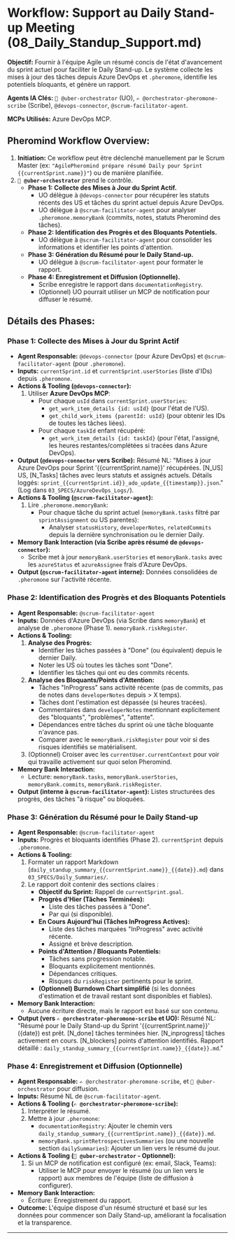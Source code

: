 # Workflow: Support au Daily Stand-up Meeting (08_Daily_Standup_Support.md)

**Objectif:** Fournir à l'équipe Agile un résumé concis de l'état d'avancement du sprint actuel pour faciliter le Daily Stand-up. Le système collecte les mises à jour des tâches depuis Azure DevOps et `.pheromone`, identifie les potentiels bloquants, et génère un rapport.

**Agents IA Clés:** `🧐 @uber-orchestrator` (UO), `✍️ @orchestrator-pheromone-scribe` (Scribe), `@devops-connector`, `@scrum-facilitator-agent`.

**MCPs Utilisés:** Azure DevOps MCP.

## Pheromind Workflow Overview:

1.  **Initiation:** Ce workflow peut être déclenché manuellement par le Scrum Master (ex: `"AgilePheromind prépare résumé Daily pour Sprint {{currentSprint.name}}"`) ou de manière planifiée.
2.  **`🧐 @uber-orchestrator`** prend le contrôle.
    *   **Phase 1: Collecte des Mises à Jour du Sprint Actif.**
        *   UO délègue à `@devops-connector` pour récupérer les statuts récents des US et tâches du sprint actuel depuis Azure DevOps.
        *   UO délègue à `@scrum-facilitator-agent` pour analyser `.pheromone.memoryBank` (commits, notes, statuts Pheromind des tâches).
    *   **Phase 2: Identification des Progrès et des Bloquants Potentiels.**
        *   UO délègue à `@scrum-facilitator-agent` pour consolider les informations et identifier les points d'attention.
    *   **Phase 3: Génération du Résumé pour le Daily Stand-up.**
        *   UO délègue à `@scrum-facilitator-agent` pour formater le rapport.
    *   **Phase 4: Enregistrement et Diffusion (Optionnelle).**
        *   Scribe enregistre le rapport dans `documentationRegistry`.
        *   (Optionnel) UO pourrait utiliser un MCP de notification pour diffuser le résumé.

## Détails des Phases:

### Phase 1: Collecte des Mises à Jour du Sprint Actif
*   **Agent Responsable:** `@devops-connector` (pour Azure DevOps) et `@scrum-facilitator-agent` (pour `.pheromone`).
*   **Inputs:** `currentSprint.id` et `currentSprint.userStories` (liste d'IDs) depuis `.pheromone`.
*   **Actions & Tooling (`@devops-connector`):**
    1.  Utiliser **Azure DevOps MCP**:
        *   Pour chaque `usId` dans `currentSprint.userStories`:
            *   `get_work_item_details {id: usId}` (pour l'état de l'US).
            *   `get_child_work_items {parentId: usId}` (pour obtenir les IDs de toutes les tâches liées).
        *   Pour chaque `taskId` enfant récupéré:
            *   `get_work_item_details {id: taskId}` (pour l'état, l'assigné, les heures restantes/complétées si tracées dans Azure DevOps).
*   **Output (`@devops-connector` vers Scribe):** Résumé NL: "Mises à jour Azure DevOps pour Sprint '{{currentSprint.name}}' récupérées. [N_US] US, [N_Tasks] tâches avec leurs statuts et assignés actuels. Détails loggés: `sprint_{{currentSprint.id}}_ado_update_{{timestamp}}.json`." (Log dans `03_SPECS/AzureDevOps_Logs/`).
*   **Actions & Tooling (`@scrum-facilitator-agent`):**
    1.  Lire `.pheromone.memoryBank`:
        *   Pour chaque tâche du sprint actuel (`memoryBank.tasks` filtré par `sprintAssignment` ou US parentes):
            *   Analyser `statusHistory`, `developerNotes`, `relatedCommits` depuis la dernière synchronisation ou le dernier Daily.
*   **Memory Bank Interaction (via Scribe après résumé de `@devops-connector`):**
    *   Scribe met à jour `memoryBank.userStories` et `memoryBank.tasks` avec les `azureStatus` et `azureAssignee` frais d'Azure DevOps.
*   **Output (`@scrum-facilitator-agent` interne):** Données consolidées de `.pheromone` sur l'activité récente.

### Phase 2: Identification des Progrès et des Bloquants Potentiels
*   **Agent Responsable:** `@scrum-facilitator-agent`
*   **Inputs:** Données d'Azure DevOps (via Scribe dans `memoryBank`) et analyse de `.pheromone` (Phase 1). `memoryBank.riskRegister`.
*   **Actions & Tooling:**
    1.  **Analyse des Progrès:**
        *   Identifier les tâches passées à "Done" (ou équivalent) depuis le dernier Daily.
        *   Noter les US où toutes les tâches sont "Done".
        *   Identifier les tâches qui ont eu des commits récents.
    2.  **Analyse des Bloquants/Points d'Attention:**
        *   Tâches "InProgress" sans activité récente (pas de commits, pas de notes dans `developerNotes` depuis > X temps).
        *   Tâches dont l'estimation est dépassée (si heures tracées).
        *   Commentaires dans `developerNotes` mentionnant explicitement des "bloquants", "problèmes", "attente".
        *   Dépendances entre tâches du sprint où une tâche bloquante n'avance pas.
        *   Comparer avec le `memoryBank.riskRegister` pour voir si des risques identifiés se matérialisent.
    3.  (Optionnel) Croiser avec les `currentUser.currentContext` pour voir qui travaille activement sur quoi selon Pheromind.
*   **Memory Bank Interaction:**
    *   Lecture: `memoryBank.tasks`, `memoryBank.userStories`, `memoryBank.commits`, `memoryBank.riskRegister`.
*   **Output (interne à `@scrum-facilitator-agent`):** Listes structurées des progrès, des tâches "à risque" ou bloquées.

### Phase 3: Génération du Résumé pour le Daily Stand-up
*   **Agent Responsable:** `@scrum-facilitator-agent`
*   **Inputs:** Progrès et bloquants identifiés (Phase 2). `currentSprint` depuis `.pheromone`.
*   **Actions & Tooling:**
    1.  Formater un rapport Markdown (`daily_standup_summary_{{currentSprint.name}}_{{date}}.md`) dans `03_SPECS/Daily_Summaries/`.
    2.  Le rapport doit contenir des sections claires :
        *   **Objectif du Sprint:** Rappel de `currentSprint.goal`.
        *   **Progrès d'Hier (Tâches Terminées):**
            *   Liste des tâches passées à "Done".
            *   Par qui (si disponible).
        *   **En Cours Aujourd'hui (Tâches InProgress Actives):**
            *   Liste des tâches marquées "InProgress" avec activité récente.
            *   Assigné et brève description.
        *   **Points d'Attention / Bloquants Potentiels:**
            *   Tâches sans progression notable.
            *   Bloquants explicitement mentionnés.
            *   Dépendances critiques.
            *   Risques du `riskRegister` pertinents pour le sprint.
        *   **(Optionnel) Burndown Chart simplifié** (si les données d'estimation et de travail restant sont disponibles et fiables).
*   **Memory Bank Interaction:**
    *   Aucune écriture directe, mais le rapport est basé sur son contenu.
*   **Output (vers `✍️ @orchestrator-pheromone-scribe` et UO):** Résumé NL: "Résumé pour le Daily Stand-up du Sprint '{{currentSprint.name}}' ({date}) est prêt. [N_done] tâches terminées hier. [N_inprogress] tâches activement en cours. [N_blockers] points d'attention identifiés. Rapport détaillé : `daily_standup_summary_{{currentSprint.name}}_{{date}}.md`."

### Phase 4: Enregistrement et Diffusion (Optionnelle)
*   **Agent Responsable:** `✍️ @orchestrator-pheromone-scribe`, et `🧐 @uber-orchestrator` pour diffusion.
*   **Inputs:** Résumé NL de `@scrum-facilitator-agent`.
*   **Actions & Tooling (`✍️ @orchestrator-pheromone-scribe`):**
    1.  Interpréter le résumé.
    2.  Mettre à jour `.pheromone`:
        *   `documentationRegistry`: Ajouter le chemin vers `daily_standup_summary_{{currentSprint.name}}_{{date}}.md`.
        *   `memoryBank.sprintRetrospectivesSummaries` (ou une nouvelle section `dailySummaries`): Ajouter un lien vers le résumé du jour.
*   **Actions & Tooling (`🧐 @uber-orchestrator` - Optionnel):**
    1.  Si un MCP de notification est configuré (ex: email, Slack, Teams):
        *   Utiliser le MCP pour envoyer le résumé (ou un lien vers le rapport) aux membres de l'équipe (liste de diffusion à configurer).
*   **Memory Bank Interaction:**
    *   Écriture: Enregistrement du rapport.
*   **Outcome:** L'équipe dispose d'un résumé structuré et basé sur les données pour commencer son Daily Stand-up, améliorant la focalisation et la transparence.

---